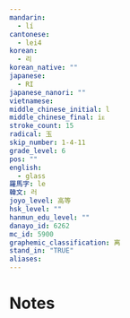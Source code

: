 ```yaml
---
mandarin:
  - lí
cantonese:
  - lei4
korean:
  - 리
korean_native: ""
japanese:
  - RI
japanese_nanori: ""
vietnamese:
middle_chinese_initial: l
middle_chinese_final: iᴇ
stroke_count: 15
radical: 玉
skip_number: 1-4-11
grade_level: 6
pos: ""
english:
  - glass
羅馬字: le
韓文: 러
joyo_level: 高等
hsk_level: ""
hanmun_edu_level: ""
danayo_id: 6262
mc_id: 5900
graphemic_classification: 离
stand_in: "TRUE"
aliases:
---
```


# Notes
